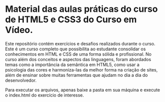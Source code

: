 # Material das aulas práticas do curso de HTML5 e CSS3 do Curso em Vídeo.
 
Este repositório contém exercícios e desafios realizados durante o curso. Este é um curso completo que possibilita ao estudante consolidar os conhecimentos em HTML e CSS de uma forma sólida e profissional. No curso além dos conceitos e aspectos das linguagens, foram abordados temas como a importância da semântica em HTML5, como usar a psicologia das cores e harmoniza-las da melhor forma na criação de sites, além de ensinar sobre muitas ferramentas que ajudam no dia a dia do desenvolvedor.

Para executar os arquivos, apenas baixe a pasta em sua máquina e execute o index.html do exercício de interesse.
